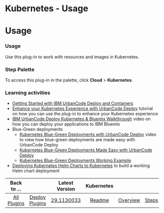 
Kubernetes - Usage
==================

# Usage



### Usage




 Use this plug-in to work with resources and images in Kubernetes.


### Step Palette


To access this plug-in in the palette, click **Cloud** > **Kubernetes**.


### Learning activities


* [Getting Started with IBM UrbanCode Deploy and Containers](https://www.urbancode.com/resource/getting-started-with-urbancode-deploy-and-containers/)
* [Enhance your Kubernetes Experience with UrbanCode Deploy](https://www.urbancode.com/2017/06/28/enhance-kubernetes-experience-urbancode-deploy/)  tutorial on how you can use the plug-in to enhance your Kubernetes experience
* [IBM UrbanCode Deploy Kubernetes & Bluemix Walkthrough](https://youtu.be/IDKpabybz6M) video on how you can deploy your applications to IBM Bluemix
* Blue-Green deployments
	+ [Kubernetes Blue-Green Deployments with UrbanCode Deploy](https://youtu.be/vIviK2RjL0I) video to view how blue-green deployments are made easy with UrbanCode Deploy
	+ [Kubernetes Blue-Green Deployments Made Easy with UrbanCode Deploy](https://www.urbancode.com/2017/07/26/kubernetes-blue-green-deployments-made-easy-urbancode-deploy/)
	+ [Kubernetes Blue-Green Deployments Working Example](https://www.urbancode.com/resource/kubernetes-blue-green-deployments-working-example/")
* [Deploying Kubernetes Helm Charts to Kubernetes](https://www.urbancode.com/2017/09/25/deploying-kubernetes-helm-charts/) to build a working Helm chart deployment




|Back to ...||Latest Version|Kubernetes ||||
| :---: | :---: | :---: | :---: | :---: | :---: | :---: |
|[All Plugins](../../index.md)|[Deploy Plugins](../README.md)|[29.1130033](https://raw.githubusercontent.com/UrbanCode/IBM-UCD-PLUGINS/main/files/kubernetes/ucd-kubernetes-29.1130033.zip)|[Readme](README.md)|[Overview](overview.md)|[Steps](steps.md)|[Downloads](downloads.md)|
